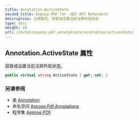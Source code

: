 ```yaml
---
title: Annotation.ActiveState
second_title: Aspose.PDF for .NET API Reference
description: 注释属性。获取或设置当前注释外观状态
type: docs
weight: 20
url: /zh/net/aspose.pdf.annotations/annotation/activestate/
---
```

## Annotation.ActiveState 属性

获取或设置当前注释外观状态。

```csharp
public virtual string ActiveState { get; set; }
```

### 另请参阅

* 类 [Annotation](../)
* 命名空间 [Aspose.Pdf.Annotations](../../../aspose.pdf.annotations/)
* 程序集 [Aspose.PDF](../../../)
